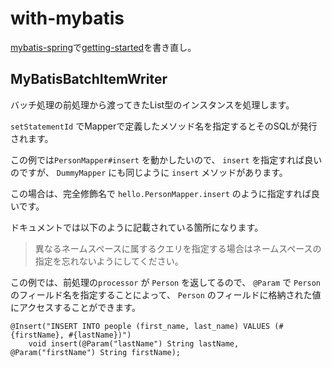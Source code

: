 # with-mybatis
[mybatis-spring](http://www.mybatis.org/spring/ja/batch.html)で[getting-started](../getting-started)を書き直し。

## MyBatisBatchItemWriter
バッチ処理の前処理から渡ってきたList型のインスタンスを処理します。


`setStatementId` でMapperで定義したメソッド名を指定するとそのSQLが発行されます。

この例では`PersonMapper#insert` を動かしたいので、 `insert` を指定すれば良いのですが、 `DummyMapper` にも同じように `insert` メソッドがあります。

この場合は、完全修飾名で `hello.PersonMapper.insert` のように指定すれば良いです。

ドキュメントでは以下のように記載されている箇所になります。
>異なるネームスペースに属するクエリを指定する場合はネームスペースの指定を忘れないようにしてください。 


この例では、前処理の`processor` が `Person` を返してるので、 `@Param` で `Person` のフィールド名を指定することによって、
`Person` のフィールドに格納された値にアクセスすることができます。
```
@Insert("INSERT INTO people (first_name, last_name) VALUES (#{firstName}, #{lastName})")
    void insert(@Param("lastName") String lastName, @Param("firstName") String firstName);
```
